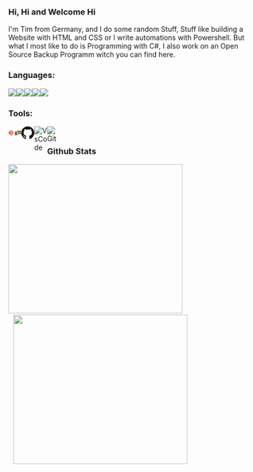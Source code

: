 ### Hi, Hi and Welcome Hi

I'm Tim from Germany, and I do some random Stuff, Stuff like building a Website with HTML and CSS or I write automations with Powershell. But what I most like to do is Programming with C#, I also work on an Open Source Backup Programm witch you can find here.

### Languages:

<img align="left" height="26" src="https://cdn.cdnlogo.com/logos/c/27/c.svg" />
<img align="left" height="26" src="https://upload.wikimedia.org/wikipedia/commons/2/2f/PowerShell_5.0_icon.png" />
<img align="left" height="26" src="https://cdn.pixabay.com/photo/2017/08/05/11/16/logo-2582748_960_720.png" />
<img align="left" height="26" src="https://cdn.pixabay.com/photo/2017/08/05/11/16/logo-2582747_960_720.png" />
<img align="left" height="26" src="https://cdn3.iconfinder.com/data/icons/logos-and-brands-adobe/512/267_Python-512.png" />
<br>


### Tools:
<img align="left" alt="Git" width="26px" src="https://raw.githubusercontent.com/github/explore/80688e429a7d4ef2fca1e82350fe8e3517d3494d/topics/git/git.png" />
<img align="left" alt="GitHub" width="26px" src="https://raw.githubusercontent.com/github/explore/78df643247d429f6cc873026c0622819ad797942/topics/github/github.png" />
<img align="left" alt="VsCode" width="26px" src="https://upload.wikimedia.org/wikipedia/commons/thumb/9/9a/Visual_Studio_Code_1.35_icon.svg/2048px-Visual_Studio_Code_1.35_icon.svg.png" />
<img align="left" alt="Git" width="26px" src="https://upload.wikimedia.org/wikipedia/commons/2/2c/Visual_Studio_Icon_2022.svg" />
<br>

### Github Stats
<img src="https://github-readme-stats.vercel.app/api/top-langs/?username=SexyJackXy&layout=compact&theme=radical&hide=AIDL" style="height:300px; width:350px;"/><img src="https://github-readme-stats.vercel.app/api?username=SexyJackXy&show_icons=true&theme=radical" style="padding-left:10px;height:300px; width:350px;"/>
